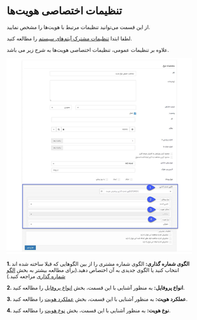 # تنظیمات اختصاصی هویت‌ها   

از این قسمت می‌توانید تنظیمات مرتبط با هویت‌ها را مشخص نمایید.

لطفا ابتدا [تنظیمات مشترک آیتم‌های سیستم](https://github.com/1stco/PayamGostarDocs/blob/master/Help/Settings/Personalization-crm/CustomizationCommonSettings/ItemsCommonCustomizationSettings_2.7.5.3.md) را مطالعه کنید.

علاوه بر تنظیمات عمومی، تنظیمات اختصاصی هویت‌ها به شرح زیر می باشد.

![](personalization-hoviat.png)

**1. الگوی شماره گذاری:** الگوی شماره مشتری را از بین الگوهایی که قبلا ساخته شده اند انتخاب کنید یا الگوی جدیدی به آن اختصاص دهید.(برای مطالعه بیشتر به بخش [الگو شماره گذاری](https://github.com/1stco/PayamGostarDocs/blob/master/Help/Settings/Numbering-template/Numbering-template.md) مراجعه کنید.)

**2. انواع پروفایل:** به منظور آشنایی با این قسمت، بخش [انواع پروفایل](https://github.com/1stco/PayamGostarDocs/blob/master/Help/Integrated-bank/Database/mafahim/anva-hoviat.md) را مطالعه کنید.

**3. عملکرد هویت:** به منظور آشنایی با این قسمت، بخش [عملکرد هویت](https://github.com/1stco/PayamGostarDocs/blob/master/Help/Integrated-bank/Database/mafahim/amalkard-hoviat.md) را مطالعه کنید.

**4. نوع هویت:** به منظور آشنایی با این قسمت، بخش [نوع هویت](https://github.com/1stco/PayamGostarDocs/blob/master/Help/Integrated-bank/Database/mafahim/amalkard-hoviat.md) را مطالعه کنید.


